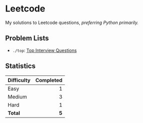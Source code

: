# Leetcode

My solutions to Leetcode questions, *preferring Python primarily.*

## Problem Lists
* `./top`: [Top Interview Questions](https://leetcode.com/problem-list/top-interview-questions/)

## Statistics
| Difficulty | Completed |
| :---       |      ---: |
| Easy       | 1         |
| Medium     | 3         |
| Hard       | 1         |
| **Total**  | **5**     |